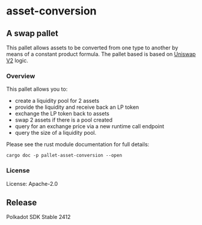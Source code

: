 # asset-conversion

## A swap pallet

This pallet allows assets to be converted from one type to another by means of a constant product formula.
The pallet based is based on [Uniswap V2](https://github.com/Uniswap/v2-core) logic.

### Overview

This pallet allows you to:

  - create a liquidity pool for 2 assets
  - provide the liquidity and receive back an LP token
  - exchange the LP token back to assets
  - swap 2 assets if there is a pool created
  - query for an exchange price via a new runtime call endpoint
  - query the size of a liquidity pool.

Please see the rust module documentation for full details:

`cargo doc -p pallet-asset-conversion --open`

### License

License: Apache-2.0


## Release

Polkadot SDK Stable 2412

